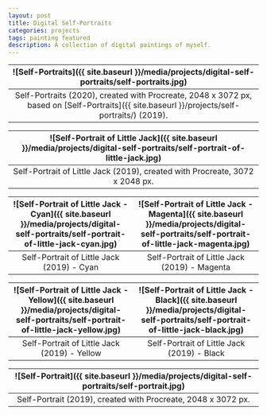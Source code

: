 ```yaml
---
layout: post
title: Digital Self-Portraits
categories: projects
tags: painting featured
description: A collection of digital paintings of myself.
---
```


![Self-Portraits]({{ site.baseurl }}/media/projects/digital-self-portraits/self-portraits.jpg) |
:----------: |
Self-Portraits (2020), created with Procreate, 2048 x 3072 px, based on [Self-Portraits]({{ site.baseurl }}/projects/self-portraits/) (2019). |

![Self-Portrait of Little Jack]({{ site.baseurl }}/media/projects/digital-self-portraits/self-portrait-of-little-jack.jpg) |
:----------: |
Self-Portrait of Little Jack (2019), created with Procreate, 3072 x 2048 px. |

![Self-Portrait of Little Jack - Cyan]({{ site.baseurl }}/media/projects/digital-self-portraits/self-portrait-of-little-jack-cyan.jpg) | ![Self-Portrait of Little Jack - Magenta]({{ site.baseurl }}/media/projects/digital-self-portraits/self-portrait-of-little-jack-magenta.jpg)
:----------: | :----------:
Self-Portrait of Little Jack (2019) - Cyan | Self-Portrait of Little Jack (2019) - Magenta

![Self-Portrait of Little Jack - Yellow]({{ site.baseurl }}/media/projects/digital-self-portraits/self-portrait-of-little-jack-yellow.jpg) | ![Self-Portrait of Little Jack - Black]({{ site.baseurl }}/media/projects/digital-self-portraits/self-portrait-of-little-jack-black.jpg)
:----------: | :----------:
Self-Portrait of Little Jack (2019) - Yellow | Self-Portrait of Little Jack (2019) - Black

![Self-Portrait]({{ site.baseurl }}/media/projects/digital-self-portraits/self-portrait.jpg) |
:----------: |
Self-Portrait (2019), created with Procreate, 2048 x 3072 px. |
